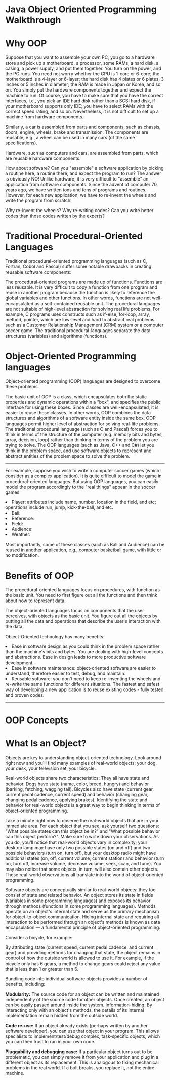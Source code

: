 # Java Object Oriented Programming Walkthrough

# Why OOP

Suppose that you want to assemble your own PC, you go to a hardware store and pick up a motherboard, a processor, some RAMs, a hard disk, a casing, a power supply, and put them together.  You turn on the power, and the PC runs.  You need not worry whether the CPU is 1-core or 6-core; the motherboard is a 4-layer or 6-layer; the hard disk has 4 plates or 6 plates, 3 inches or 5 inches in diameter; the RAM is made in Japan or Korea, and so on. You simply put the hardware components together and expect the machine to run.  Of course, you have to make sure that you have the correct interfaces, i.e., you pick an IDE hard disk rather than a SCSI hard disk, if your motherboard supports only IDE; you have to select RAMs with the correct speed rating, and so on.  Nevertheless, it is not difficult to set up a machine from hardware components.

Similarly, a car is assembled from parts and components, such as chassis, doors, engine, wheels, brake and transmission. The components are reusable, e.g., a wheel can be used in many cars (of the same specifications).

Hardware, such as computers and cars, are assembled from parts, which are reusable hardware components.

How about software?  Can you "assemble" a software application by picking a routine here, a routine there, and expect the program to run?  The answer is obviously NO!  Unlike hardware, it is very difficult to "assemble" an application from software components.  Since the advent of computer 70 years ago, we have written tons and tons of programs and routines.  However, for each new application, we have to re-invent the wheels and write the program from scratch!

Why re-invent the wheels? Why re-writing codes? Can you write better codes than those codes written by the experts?


# Traditional Procedural-Oriented Languages

Traditional procedural-oriented programming languages (such as C, Fortran, Cobol and Pascal) suffer some notable drawbacks in creating reusable software components:

The procedural-oriented programs are made up of functions. Functions are less reusable. It is very difficult to copy a function from one program and reuse in another program because the function is likely to reference the global variables and other functions. In other words, functions are not well-encapsulated as a self-contained reusable unit.
The procedural languages are not suitable of high-level abstraction for solving real life problems. For example, C programs uses constructs such as if-else, for-loop, array, method, pointer, which are low-level and hard to abstract real problems such as a Customer Relationship Management (CRM) system or a computer soccer game.
The traditional procedural-languages separate the data structures (variables) and algorithms (functions).

# Object-Oriented Programming languages

Object-oriented programming (OOP) languages are designed to overcome these problems.

The basic unit of OOP is a class, which encapsulates both the static properties and dynamic operations within a "box", and specifies the public interface for using these boxes. Since classes are well-encapsulated, it is easier to reuse these classes. In other words, OOP combines the data structures and algorithms of a software entity inside the same box.
OOP languages permit higher level of abstraction for solving real-life problems. The traditional procedural language (such as C and Pascal) forces you to think in terms of the structure of the computer (e.g. memory bits and bytes, array, decision, loop) rather than thinking in terms of the problem you are trying to solve. The OOP languages (such as Java, C++ and C#) let you think in the problem space, and use software objects to represent and abstract entities of the problem space to solve the problem.

---

For example, suppose you wish to write a computer soccer games (which I consider as a complex application). It is quite difficult to model the game in procedural-oriented languages. But using OOP languages, you can easily model the program accordingly to the "real things" appear in the soccer games.

<li>Player: attributes include name, number, location in the field, and etc; operations include run, jump, kick-the-ball, and etc.</li>
<li>Ball:</li>
<li>Reference:</li>
<li>Field:</li>
<li>Audience:</li>
<li>Weather:</li>

Most importantly, some of these classes (such as Ball and Audience) can be reused in another application, e.g., computer basketball game, with little or no modification.

# Benefits of OOP

The procedural-oriented languages focus on procedures, with function as the basic unit. You need to first figure out all the functions and then think about how to represent data.

The object-oriented languages focus on components that the user perceives, with objects as the basic unit. You figure out all the objects by putting all the data and operations that describe the user's interaction with the data.

Object-Oriented technology has many benefits:

<li>Ease in software design as you could think in the problem space rather than the machine's bits and bytes. You are dealing with high-level concepts and abstractions. Ease in design leads to more productive software development.</li>

<li>Ease in software maintenance: object-oriented software are easier to understand, therefore easier to test, debug, and maintain.</li>

<li>Reusable software: you don't need to keep re-inventing the wheels and re-write the same functions for different situations. The fastest and safest way of developing a new application is to reuse existing codes - fully tested and proven codes.</li>


-----

# OOP Concepts

# What Is an Object?

Objects are key to understanding object-oriented technology. Look around right now and you'll find many examples of real-world objects: your dog, your desk, your television set, your bicycle.

Real-world objects share two characteristics: They all have state and behavior. Dogs have state (name, color, breed, hungry) and behavior (barking, fetching, wagging tail). Bicycles also have state (current gear, current pedal cadence, current speed) and behavior (changing gear, changing pedal cadence, applying brakes). Identifying the state and behavior for real-world objects is a great way to begin thinking in terms of object-oriented programming.

Take a minute right now to observe the real-world objects that are in your immediate area. For each object that you see, ask yourself two questions: "What possible states can this object be in?" and "What possible behavior can this object perform?". Make sure to write down your observations. As you do, you'll notice that real-world objects vary in complexity; your desktop lamp may have only two possible states (on and off) and two possible behaviors (turn on, turn off), but your desktop radio might have additional states (on, off, current volume, current station) and behavior (turn on, turn off, increase volume, decrease volume, seek, scan, and tune). You may also notice that some objects, in turn, will also contain other objects. These real-world observations all translate into the world of object-oriented programming.

Software objects are conceptually similar to real-world objects: they too consist of state and related behavior. An object stores its state in fields (variables in some programming languages) and exposes its behavior through methods (functions in some programming languages). Methods operate on an object's internal state and serve as the primary mechanism for object-to-object communication. Hiding internal state and requiring all interaction to be performed through an object's methods is known as data encapsulation — a fundamental principle of object-oriented programming.

Consider a bicycle, for example:

By attributing state (current speed, current pedal cadence, and current gear) and providing methods for changing that state, the object remains in control of how the outside world is allowed to use it. For example, if the bicycle only has 6 gears, a method to change gears could reject any value that is less than 1 or greater than 6.

Bundling code into individual software objects provides a number of benefits, including:

<b>Modularity:</b> The source code for an object can be written and maintained independently of the source code for other objects. Once created, an object can be easily passed around inside the system.
Information-hiding: By interacting only with an object's methods, the details of its internal implementation remain hidden from the outside world.

<b>Code re-use:</b> If an object already exists (perhaps written by another software developer), you can use that object in your program. This allows specialists to implement/test/debug complex, task-specific objects, which you can then trust to run in your own code.

<b>Pluggability and debugging ease:</b> If a particular object turns out to be problematic, you can simply remove it from your application and plug in a different object as its replacement. This is analogous to fixing mechanical problems in the real world. If a bolt breaks, you replace it, not the entire machine.
